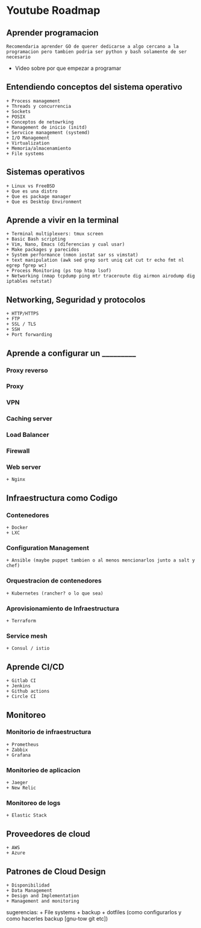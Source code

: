 # Youtube Roadmap

## Aprender programacion

    Recomendaria aprender GO de querer dedicarse a algo cercano a la programacion pero tambien podria ser python y bash solamente de ser necesario

+ Video sobre por que empezar a programar

## Entendiendo conceptos del sistema operativo
    + Process management
    + Threads y concurrencia
    + Sockets
    + POSIX
    + Conceptos de netowrking
    + Management de inicio (initd)
    + Servcice management (systemd)
    + I/O Management
    + Virtualization
    + Memoria/almacenamiento
    + File systems
## Sistemas operativos
    + Linux vs FreeBSD
    + Que es una distro
    + Que es package manager
    + Que es Desktop Environment
## Aprende a vivir en la terminal
    + Terminal multiplexers: tmux screen
    + Basic Bash scripting
    + Vim, Nano, Emacs (diferencias y cual usar)
    + Make packages y parecidos
    + System performance (nmon iostat sar ss vimstat)
    + text manipulation (awk sed grep sort uniq cat cut tr echo fmt nl egrep fgrep wc)
    + Process Monitoring (ps top htop lsof)
    + Networking (nmap tcpdump ping mtr traceroute dig airmon airodump dig iptables netstat)
## Networking, Seguridad y protocolos
    + HTTP/HTTPS
    + FTP
    + SSL / TLS
    + SSH
    + Port forwarding
## Aprende a configurar un _________
### Proxy reverso
### Proxy
### VPN
### Caching server
### Load Balancer
### Firewall
### Web server
    + Nginx
## Infraestructura como Codigo
### Contenedores
    + Docker
    + LXC
### Configuration Management
    + Ansible (maybe puppet tambien o al menos mencionarlos junto a salt y chef)
### Orquestracion de contenedores
    + Kubernetes (rancher? o lo que sea)
### Aprovisionamiento de Infraestructura
    + Terraform
### Service mesh
    + Consul / istio
## Aprende CI/CD
    + Gitlab CI
    + Jenkins
    + Github actions
    + Circle CI
## Monitoreo
### Monitorio de infraestructura
    + Prometheus
    + Zabbix
    + Grafana
### Monitorieo de aplicacion
    + Jaeger
    + New Relic
### Monitoreo de logs
    + Elastic Stack
## Proveedores de cloud
    + AWS
    + Azure
## Patrones de Cloud Design
    + Disponibilidad
    + Data Management
    + Design and Implementation
    + Management and monitoring





sugerencias:
    + File systems
    + backup
    + dotfiles (como configurarlos y como hacerles backup [gnu-tow git etc])
